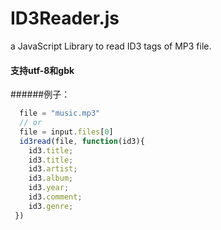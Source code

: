 ID3Reader.js
============

a JavaScript Library to read ID3 tags of MP3 file.
#### 支持utf-8和gbk
######例子：
```javascript
  file = "music.mp3"
  // or
  file = input.files[0]
  id3read(file, function(id3){
    id3.title;
    id3.title;
    id3.artist;
    id3.album;
    id3.year;
    id3.comment;
    id3.genre;
 })
```
